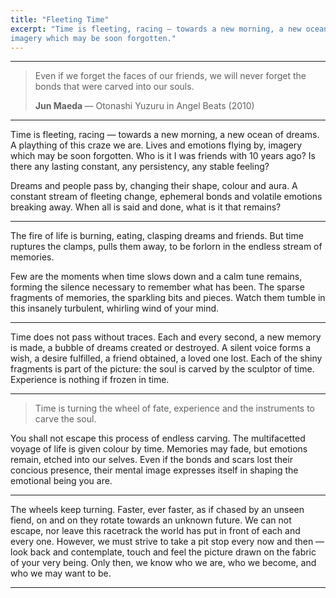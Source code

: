 ```yaml
---
title: "Fleeting Time"
excerpt: "Time is fleeting, racing — towards a new morning, a new ocean of dreams. A plaything of this craze we are. Lives and emotions flying by, 
imagery which may be soon forgotten."
---
```


---

> Even if we forget the faces of our friends, we will never forget the bonds that were carved into our souls.
> <footer><strong>Jun Maeda </strong> &mdash; Otonashi Yuzuru in Angel Beats (2010)</footer>

---

Time is fleeting, racing — towards a new morning, a new ocean of dreams. A plaything of this craze we are. Lives and emotions flying by, 
imagery which may be soon forgotten. Who is it I was friends with 10 years ago? Is there any lasting constant, any persistency, any stable feeling? 

Dreams and people pass by, changing their shape, colour and aura. A constant stream of fleeting change, ephemeral bonds and volatile emotions
breaking away. When all is said and done, what is it that remains? 

---

The fire of life is burning, eating, clasping dreams and friends. But time ruptures the clamps, pulls them away,
to be forlorn in the endless stream of memories.

Few are the moments when time slows down and a calm tune remains, forming the silence necessary to remember what has been. 
The sparse fragments of memories, the sparkling bits and pieces. Watch them tumble in this insanely turbulent, whirling wind of your mind.

---

Time does not pass without traces. Each and every second, a new memory is made, a bubble of dreams created or destroyed.
A silent voice forms a wish, a desire fulfilled, a friend obtained, a loved one lost. Each of the shiny fragments
is part of the picture: the soul is carved by the sculptor of time. Experience is nothing if frozen in time.

---

> Time is turning the wheel of fate, experience and the instruments to carve the soul.

You shall not escape this process of endless carving. The multifacetted voyage of life is given colour by time.
Memories may fade, but emotions remain, etched into our selves. Even if the bonds and scars lost their concious presence,
their mental image expresses itself in shaping the emotional being you are.

---

The wheels keep turning. Faster, ever faster, as if chased by an unseen fiend, on and on they rotate towards an unknown future.
We can not escape, nor leave this racetrack the world has put in front of each and every one. However, we must strive to take a pit stop
every now and then — look back and contemplate, touch and feel the picture drawn on the fabric of your very being. 
Only then, we know who we are, who we become, and who we may want to be.

---
